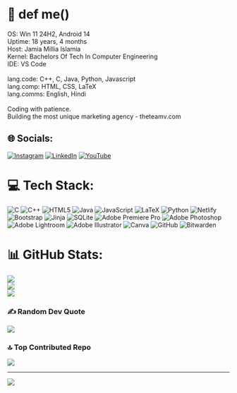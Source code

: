 # 💫 def me()
OS: Win 11 24H2, Android 14<br>Uptime: 18 years, 4 months<br>Host: Jamia Millia Islamia<br>Kernel: Bachelors Of Tech In Computer Engineering<br>IDE: VS Code<br><br>lang.code: C++, C, Java, Python, Javascript<br>lang.comp: HTML, CSS, LaTeX<br>lang.comms: English, Hindi<br><br>Coding with patience.<br>Building the most unique marketing agency - theteamv.com


## 🌐 Socials:
[![Instagram](https://img.shields.io/badge/Instagram-%23E4405F.svg?logo=Instagram&logoColor=white)](https://instagram.com/notshahanxd) [![LinkedIn](https://img.shields.io/badge/LinkedIn-%230077B5.svg?logo=linkedin&logoColor=white)](https://linkedin.com/in/shahanxd) [![YouTube](https://img.shields.io/badge/YouTube-%23FF0000.svg?logo=YouTube&logoColor=white)](https://youtube.com/@UCyjEeSvqUYPtwiZmyd1q_Yw) 

# 💻 Tech Stack:
![C](https://img.shields.io/badge/c-%2300599C.svg?style=for-the-badge&logo=c&logoColor=white) ![C++](https://img.shields.io/badge/c++-%2300599C.svg?style=for-the-badge&logo=c%2B%2B&logoColor=white) ![HTML5](https://img.shields.io/badge/html5-%23E34F26.svg?style=for-the-badge&logo=html5&logoColor=white) ![Java](https://img.shields.io/badge/java-%23ED8B00.svg?style=for-the-badge&logo=openjdk&logoColor=white) ![JavaScript](https://img.shields.io/badge/javascript-%23323330.svg?style=for-the-badge&logo=javascript&logoColor=%23F7DF1E) ![LaTeX](https://img.shields.io/badge/latex-%23008080.svg?style=for-the-badge&logo=latex&logoColor=white) ![Python](https://img.shields.io/badge/python-3670A0?style=for-the-badge&logo=python&logoColor=ffdd54) ![Netlify](https://img.shields.io/badge/netlify-%23000000.svg?style=for-the-badge&logo=netlify&logoColor=#00C7B7) ![Bootstrap](https://img.shields.io/badge/bootstrap-%238511FA.svg?style=for-the-badge&logo=bootstrap&logoColor=white) ![Jinja](https://img.shields.io/badge/jinja-white.svg?style=for-the-badge&logo=jinja&logoColor=black) ![SQLite](https://img.shields.io/badge/sqlite-%2307405e.svg?style=for-the-badge&logo=sqlite&logoColor=white) ![Adobe Premiere Pro](https://img.shields.io/badge/Adobe%20Premiere%20Pro-9999FF.svg?style=for-the-badge&logo=Adobe%20Premiere%20Pro&logoColor=white) ![Adobe Photoshop](https://img.shields.io/badge/adobe%20photoshop-%2331A8FF.svg?style=for-the-badge&logo=adobe%20photoshop&logoColor=white) ![Adobe Lightroom](https://img.shields.io/badge/Adobe%20Lightroom-31A8FF.svg?style=for-the-badge&logo=Adobe%20Lightroom&logoColor=white) ![Adobe Illustrator](https://img.shields.io/badge/adobe%20illustrator-%23FF9A00.svg?style=for-the-badge&logo=adobe%20illustrator&logoColor=white) ![Canva](https://img.shields.io/badge/Canva-%2300C4CC.svg?style=for-the-badge&logo=Canva&logoColor=white) ![GitHub](https://img.shields.io/badge/github-%23121011.svg?style=for-the-badge&logo=github&logoColor=white) ![Bitwarden](https://img.shields.io/badge/bitwarden-%23175DDC.svg?style=for-the-badge&logo=bitwarden&logoColor=white)
# 📊 GitHub Stats:
![](https://github-readme-stats.vercel.app/api?username=shahanxd&theme=midnight-purple&hide_border=false&include_all_commits=true&count_private=true)<br/>
![](https://github-readme-streak-stats.herokuapp.com/?user=shahanxd&theme=midnight-purple&hide_border=false)<br/>
![](https://github-readme-stats.vercel.app/api/top-langs/?username=shahanxd&theme=midnight-purple&hide_border=false&include_all_commits=true&count_private=true&layout=compact)

### ✍️ Random Dev Quote
![](https://quotes-github-readme.vercel.app/api?type=horizontal&theme=dark)

### 🔝 Top Contributed Repo
![](https://github-contributor-stats.vercel.app/api?username=shahanxd&limit=5&theme=midnight-purple&combine_all_yearly_contributions=true)

---
[![](https://visitcount.itsvg.in/api?id=shahanxd&icon=5&color=12)](https://visitcount.itsvg.in)

<!-- Proudly created with GPRM ( https://gprm.itsvg.in ) -->
